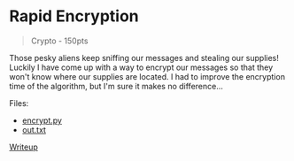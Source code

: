 # Rapid Encryption
> Crypto - 150pts

Those pesky aliens keep sniffing our messages and stealing our supplies! Luckily I have come up with a way to encrypt our messages so that they won't know where our supplies are located. I had to improve the encryption time of the algorithm, but I'm sure it makes no difference...

Files:
- [encrypt.py](src/encrypt.py)
- [out.txt](src/out.txt)

[Writeup](writeup/README.md)